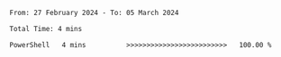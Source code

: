 <!--START_SECTION:waka-->

```txt
From: 27 February 2024 - To: 05 March 2024

Total Time: 4 mins

PowerShell   4 mins          >>>>>>>>>>>>>>>>>>>>>>>>>   100.00 %
```

<!--END_SECTION:waka-->
